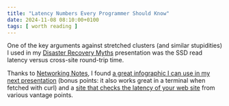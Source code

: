 ```yaml
---
title: "Latency Numbers Every Programmer Should Know"
date: 2024-11-08 08:10:00+0100
tags: [ worth reading ]
---
```

One of the key arguments against stretched clusters (and similar stupidities) I used in my [Disaster Recovery Myths](https://blog.ipspace.net/2024/10/disaster-recovery-videos/) presentation was the SSD read latency versus cross-site round-trip time.

Thanks to [Networking Notes](https://blog.computer-networking.info/), I found [a great infographic I can use in my next presentation](https://cheat.sh/latencies) (bonus points: it also works great in a terminal when fetched with curl) and a [site that checks the latency of your web site](https://geofetcher.appsinprogress.com/) from various vantage points.
